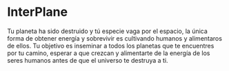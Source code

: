 # InterPlane
 Tu planeta ha sido destruido y tú especie vaga por el espacio, la única forma de obtener energía y sobrevivir es cultivando humanos y alimentaros de ellos. Tu objetivo es inseminar a todos los planetas que te encuentres por tu camino, esperar a que crezcan y alimentarte de la energía de los seres humanos antes de que el universo te destruya a ti. 
